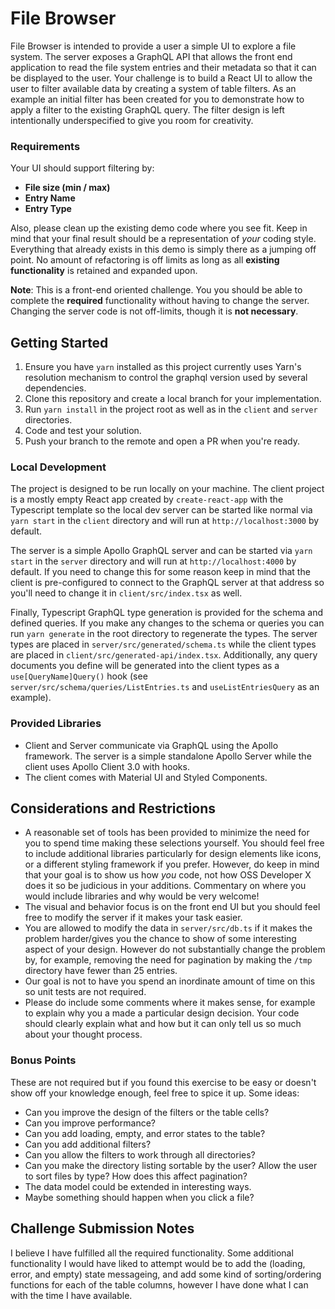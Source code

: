 # File Browser

File Browser is intended to provide a user a simple UI to explore a file system.
The server exposes a GraphQL API that allows the front end application to read the file system entries and their metadata so that it can be displayed to the user.
Your challenge is to build a React UI to allow the user to filter available data by creating a system of table filters. As an example an initial filter has been created for you to demonstrate how to apply a filter to the existing GraphQL query. The filter design is left intentionally underspecified to give you room for creativity. 

### Requirements

Your UI should support filtering by:
  * **File size (min / max)**
  * **Entry Name**
  * **Entry Type**

Also, please clean up the existing demo code where you see fit. Keep in mind that your final result should be a representation of *your* coding style. Everything that already exists in this demo is simply there as a jumping off point. No amount of refactoring is off limits as long as all **existing functionality** is retained and expanded upon.

**Note**: This is a front-end oriented challenge. You you should be able to complete the **required** functionality without having to change the server. Changing the server code is not off-limits, though it is **not necessary**.

## Getting Started

1. Ensure you have `yarn` installed as this project currently uses Yarn's resolution mechanism to control the graphql version used by several dependencies.
2. Clone this repository and create a local branch for your implementation.
3. Run `yarn install` in the project root as well as in the `client` and `server` directories.
4. Code and test your solution.
5. Push your branch to the remote and open a PR when you're ready.

### Local Development

The project is designed to be run locally on your machine. The client project is a mostly empty React app created by `create-react-app` with the Typescript template so the local dev server can be started like normal via `yarn start` in the `client` directory and will run at `http://localhost:3000` by default.

The server is a simple Apollo GraphQL server and can be started via `yarn start` in the `server` directory and will run at `http://localhost:4000` by default.
If you need to change this for some reason keep in mind that the client is pre-configured to connect to the GraphQL server at that address so you'll need to change it in `client/src/index.tsx` as well.

Finally, Typescript GraphQL type generation is provided for the schema and defined queries.
If you make any changes to the schema or queries you can run `yarn generate` in the root directory to regenerate the types.
The server types are placed in `server/src/generated/schema.ts` while the client types are placed in `client/src/generated-api/index.tsx`.
Additionally, any query documents you define will be generated into the client types as a `use[QueryName]Query()` hook (see `server/src/schema/queries/ListEntries.ts` and `useListEntriesQuery` as an example).

### Provided Libraries

* Client and Server communicate via GraphQL using the Apollo framework. The server is a simple standalone Apollo Server while the client uses Apollo Client 3.0 with hooks.
* The client comes with Material UI and Styled Components.

## Considerations and Restrictions

* A reasonable set of tools has been provided to minimize the need for you to spend time making these selections yourself. You should feel free to include additional libraries particularly for design elements like icons, or a different styling framework if you prefer. However, do keep in mind that your goal is to show us how _you_ code, not how OSS Developer X does it so be judicious in your additions. Commentary on where you would include libraries and why would be very welcome!
* The visual and behavior focus is on the front end UI but you should feel free to modify the server if it makes your task easier.
* You are allowed to modify the data in `server/src/db.ts` if it makes the problem harder/gives you the chance to show of some interesting aspect of your design. However do not substantially change the problem by, for example, removing the need for pagination by making the `/tmp` directory have fewer than 25 entries.
* Our goal is not to have you spend an inordinate amount of time on this so unit tests are not required.
* Please do include some comments where it makes sense, for example to explain why you a made a particular design decision. Your code should clearly explain what and how but it can only tell us so much about your thought process.

### Bonus Points

These are not required but if you found this exercise to be easy or doesn't show off your knowledge enough, feel free to spice it up. Some ideas:

* Can you improve the design of the filters or the table cells?
* Can you improve performance?
* Can you add loading, empty, and error states to the table?
* Can you add additional filters?
* Can you allow the filters to work through all directories?
* Can you make the directory listing sortable by the user? Allow the user to sort files by type? How does this affect pagination?
* The data model could be extended in interesting ways.
* Maybe something should happen when you click a file?


## Challenge Submission Notes

I believe I have fulfilled all the required functionality. Some additional functionality I would have liked to attempt would be to add the (loading, error, and empty) state messageing, and add some kind of sorting/ordering functions for each of the table columns, however I have done what I can with the time I have available. 